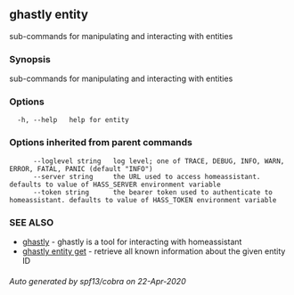 ## ghastly entity

sub-commands for manipulating and interacting with entities

### Synopsis

sub-commands for manipulating and interacting with entities

### Options

```
  -h, --help   help for entity
```

### Options inherited from parent commands

```
      --loglevel string   log level; one of TRACE, DEBUG, INFO, WARN, ERROR, FATAL, PANIC (default "INFO")
      --server string     the URL used to access homeassistant. defaults to value of HASS_SERVER environment variable
      --token string      the bearer token used to authenticate to homeassistant. defaults to value of HASS_TOKEN environment variable
```

### SEE ALSO

* [ghastly](ghastly.md)	 - ghastly is a tool for interacting with homeassistant
* [ghastly entity get](ghastly_entity_get.md)	 - retrieve all known information about the given entity ID

###### Auto generated by spf13/cobra on 22-Apr-2020
